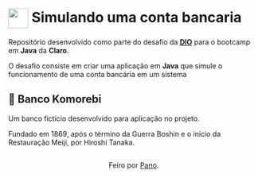 <h1>
    <a href="https://www.dio.me/">
     <img align="center" width="40px" src="https://hermes.digitalinnovation.one/assets/diome/logo-minimized.png"></a>
    <span> Simulando uma conta bancaria </span>
</h1>

Repositório desenvolvido como parte do desafio da **[DIO](https://web.dio.me)** para o bootcamp em **Java** da **Claro**.

O desafio consiste em criar uma aplicação em **Java** que simule o funcionamento de uma conta bancária em um sistema

<h2>🏦 Banco Komorebi</h2>

Um banco fictício desenvolvido para aplicação no projeto.

Fundado em 1869, após o término da Guerra Boshin e o início da Restauração Meiji, por Hiroshi Tanaka.

<h2></h2>
<div align="center">Feiro por <a href="https://github.com/watashi-wa-pano-desu">Pano</a>.</div>